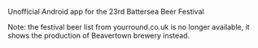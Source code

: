 Unofficial Android app for the 23rd Battersea Beer Festival

Note: the festival beer list from yourround.co.uk is no longer available, it shows the production of Beavertown brewery instead.
